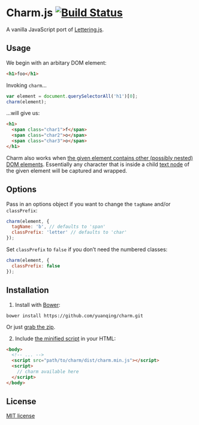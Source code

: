 # Charm.js [![Build Status](https://travis-ci.org/yuanqing/charm.svg?branch=master)](https://travis-ci.org/yuanqing/charm)

A vanilla JavaScript port of [Lettering.js](https://github.com/davatron5000/Lettering.js).

## Usage

We begin with an arbitary DOM element:

```html
<h1>foo</h1>
```

Invoking `charm`&hellip;

```javascript
var element = document.querySelectorAll('h1')[0];
charm(element);
```

&hellip;will give us:

```html
<h1>
  <span class="char1">f</span>
  <span class="char2">o</span>
  <span class="char3">o</span>
</h1>
```

Charm also works when [the given element contains other (possibly nested) DOM elements](https://github.com/yuanqing/charm/blob/master/test/spec/charm.spec.js). Essentially any character that is inside a child [text node](https://developer.mozilla.org/en-US/docs/Web/API/Text) of the given element will be captured and wrapped.

## Options

Pass in an options object if you want to change the `tagName` and/or `classPrefix`:

```javascript
charm(element, {
  tagName: 'b', // defaults to 'span'
  classPrefix: 'letter' // defaults to 'char'
});
```

Set `classPrefix` to `false` if you don&rsquo;t need the numbered classes:

```javascript
charm(element, {
  classPrefix: false
});
```

## Installation

1. Install with [Bower](http://bower.io/):

  ```
  bower install https://github.com/yuanqing/charm.git
  ```

  Or just [grab the zip](https://github.com/yuanqing/charm/archive/master.zip).

2. Include [the minified script](https://github.com/yuanqing/charm/blob/master/dist/charm.min.js) in your HTML:

  ```html
  <body>
    <!-- ... -->
    <script src="path/to/charm/dist/charm.min.js"></script>
    <script>
      // charm available here
    </script>
  </body>
  ```

## License

[MIT license](https://github.com/yuanqing/charm/blob/master/LICENSE)
